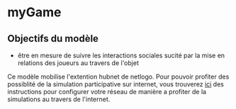# myGame

## Objectifs du modèle
- être en mesure de suivre les interactions sociales sucité par la mise en relations des joueurs au travers de l'objet 


Ce modèle mobilise l'extention hubnet de netlogo. Pour pouvoir profiter des possiblité de la simulation participative sur internet, vous trouverez [ici](no-ip-hubnte-config.md) des instructions pour configurer votre réseau de manière a profiter de la simulations au travers de l'internet.